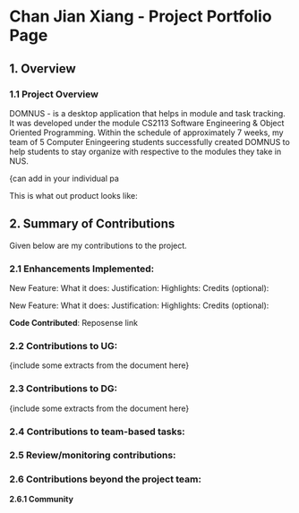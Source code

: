 # Chan Jian Xiang - Project Portfolio Page


## 1. Overview
### 1.1 Project Overview 
DOMNUS - is a desktop application that helps in module and task tracking. It was developed under the module CS2113 Software Engineering & Object Oriented Programming. Within the schedule of approximately 7 weeks, my team of 5 Computer Eningeering students successfully created DOMNUS to help students to stay organize with respective to the modules they take in NUS. 

{can add in your individual pa

This is what out product looks like: 

## 2. Summary of Contributions
Given below are my contributions to the project. 

### 2.1 Enhancements Implemented: 

New Feature: 
What it does:
Justification:
Highlights:
Credits (optional): 

New Feature: 
What it does:
Justification:
Highlights:
Credits (optional): 

**Code Contributed**: Reposense link 

### 2.2 Contributions to UG: 
{include some extracts from the document here}
### 2.3 Contributions to DG:
{include some extracts from the document here}
### 2.4 Contributions to team-based tasks: 
### 2.5 Review/monitoring contributions: 
### 2.6 Contributions beyond the project team:  
 **2.6.1 Community**

<!--stackedit_data:
eyJoaXN0b3J5IjpbLTEwOTEzNTEzMjksLTE3NTAxMjQ3NDAsMj
AxMjIzNDQ5MCwxMjgzMTEyMzMxLC01MzMxMTc5MDgsMTUzNDI3
MTU1NywtMTI5ODA0ODgwNiwtMTgwNjEwMTQ3NCwtNzM5NDQ2Nz
g2LDE3NDg1NzE2NDksLTIwNjMxNTg5NCwtODczOTI2MzcsLTgw
MDU4MjYwMSwxNjM1MDQ2Mzg4LC0xNDgwNDQ0MjQ1LC01NDk1Nz
M3MzYsLTkxNDU2MTY0NywxMTc4Nzg0NDBdfQ==
-->